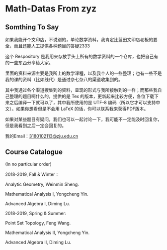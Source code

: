 # Math-Datas From zyz

## Somthing To Say

如果我能开个文印店，不说别的，单论数学资料，我肯定比蓝田文印店老板的要全，而且还能人工提供各种题目的答疑2333

这个 Respository 是我用来存放手头上所有的数学资料的一个仓库，也把自己有的一些东西分享给大家。

里面的资料来源主要是我所上的数学课程，以及我个人的一些整理；也有一些不是我的课的资料（比如线代）是通过杂七杂八的渠道收集到的。

其中我通过各个渠道搜集到的资料，呈现的形式与我所接触到的一样；而那些我自己整理的题目啊什么的，提供的是 Tex 的版本，更新起来比较方便，各位下载下来之后编译一下就可以了，其中我所使用的是 UTF-8 编码（所以它才可以支持中文）。如果你想看但是不会用 LaTeX 的话，你可以联系我来获得PDF版本。

如果对某些题目有疑问，我们也可以一起讨论一下，我可能不一定能及时回复你，但是我看到之后一定会回复的。

我的Email：3180102113@zju.edu.cn

## Course Catalogue

(In no particular order)

2018-2019, Fall & Winter：

Analytic Geometry, Weinmin Sheng.

Mathematical Analysis I, Yongcheng Yin.

Advanced Algebra I, Diming Lu.


2018-2019, Spring & Summer:

Point Set Topology, Feng Wang.

Mathematical Analysis II, Yongcheng Yin.

Advanced Algebra II, Diming Lu.
